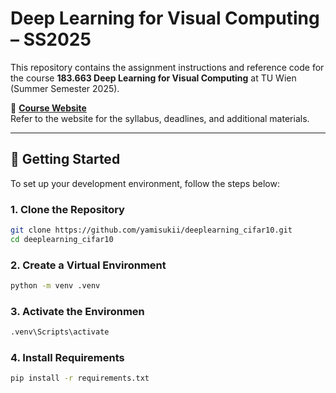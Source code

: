 # Deep Learning for Visual Computing – SS2025

This repository contains the assignment instructions and reference code for the course **183.663 Deep Learning for Visual Computing** at TU Wien (Summer Semester 2025).

📘 **[Course Website](https://cvl.tuwien.ac.at/course/dlvc/)**  
Refer to the website for the syllabus, deadlines, and additional materials.

---

## 🚀 Getting Started

To set up your development environment, follow the steps below:

### 1. Clone the Repository

```bash
git clone https://github.com/yamisukii/deeplearning_cifar10.git
cd deeplearning_cifar10
```

### 2. Create a Virtual Environment

```bash
python -m venv .venv
```

### 3. Activate the Environmen

```bash
.venv\Scripts\activate
```

### 4. Install Requirements

```bash
pip install -r requirements.txt
```
